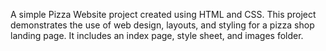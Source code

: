 A simple Pizza Website project created using HTML and CSS.
This project demonstrates the use of web design, layouts, and styling for a pizza shop landing page.
It includes an index page, style sheet, and images folder.
